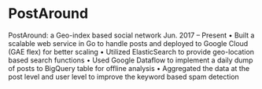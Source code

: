 # PostAround

PostAround: a Geo-index based social network Jun. 2017 – Present
• Built a scalable web service in Go to handle posts and deployed to Google Cloud (GAE flex) for better scaling
• Utilized ElasticSearch to provide geo-location based search functions
• Used Google Dataflow to implement a daily dump of posts to BigQuery table for offline analysis
• Aggregated the data at the post level and user level to improve the keyword based spam detection
